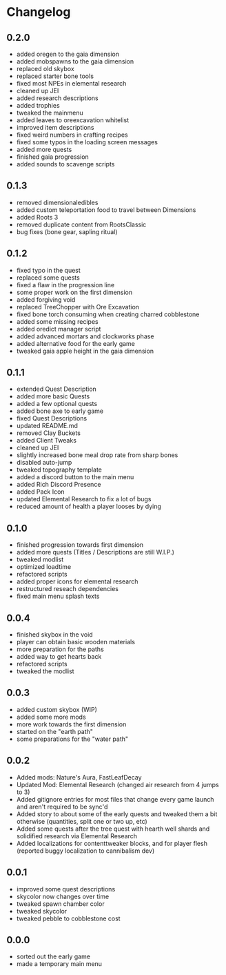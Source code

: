# Changelog #

## 0.2.0 ##

- added oregen to the gaia dimension
- added mobspawns to the gaia dimension
- replaced old skybox
- replaced starter bone tools
- fixed most NPEs in elemental research
- cleaned up JEI
- added research descriptions
- added trophies
- tweaked the mainmenu
- added leaves to oreexcavation whitelist
- improved item descriptions
- fixed weird numbers in crafting recipes
- fixed some typos in the loading screen messages
- added more quests
- finished gaia progression
- added sounds to scavenge scripts

## 0.1.3 ##

- removed dimensionaledibles
- added custom teleportation food to travel between Dimensions
- added Roots 3
- removed duplicate content from RootsClassic
- bug fixes (bone gear, sapling ritual)

## 0.1.2 ##

- fixed typo in the quest
- replaced some quests
- fixed a flaw in the progression line
- some proper work on the first dimension
- added forgiving void
- replaced TreeChopper with Ore Excavation
- fixed bone torch consuming when creating charred cobblestone
- added some missing recipes
- added oredict manager script
- added advanced mortars and clockworks phase
- added alternative food for the early game
- tweaked gaia apple height in the gaia dimension

## 0.1.1 ##

- extended Quest Description
- added more basic Quests
- added a few optional quests
- added bone axe to early game
- fixed Quest Descriptions
- updated README.md
- removed Clay Buckets
- added Client Tweaks
- cleaned up JEI
- slightly increased bone meal drop rate from sharp bones
- disabled auto-jump
- tweaked topography template
- added a discord button to the main menu
- added Rich Discord Presence
- added Pack Icon
- updated Elemental Research to fix a lot of bugs
- reduced amount of health a player looses by dying

## 0.1.0 ##

- finished progression towards first dimension
- added more quests (Titles / Descriptions are still W.I.P.)
- tweaked modlist
- optimized loadtime
- refactored scripts
- added proper icons for elemental research
- restructured reseach dependencies
- fixed main menu splash texts

## 0.0.4 ##

- finished skybox in the void
- player can obtain basic wooden materials
- more preparation for the paths
- added way to get hearts back
- refactored scripts
- tweaked the modlist

## 0.0.3 ##

- added custom skybox (WIP)
- added some more mods
- more work towards the first dimension
- started on the "earth path"
- some preparations for the "water path"

## 0.0.2 ##

- Added mods: Nature's Aura, FastLeafDecay
- Updated Mod: Elemental Research (changed air research from 4 jumps to 3)
- Added gitignore entries for most files that change every game launch and aren't required to be sync'd
- Added story to about some of the early quests and tweaked them a bit otherwise (quantities, split one or two up, etc)
- Added some quests after the tree quest with hearth well shards and solidified research via Elemental Research
- Added localizations for contenttweaker blocks, and for player flesh (reported buggy localization to cannibalism dev)

## 0.0.1 ##

- improved some quest descriptions
- skycolor now changes over time
- tweaked spawn chamber color
- tweaked skycolor
- tweaked pebble to cobblestone cost

## 0.0.0 ##

- sorted out the early game
- made a temporary main menu
